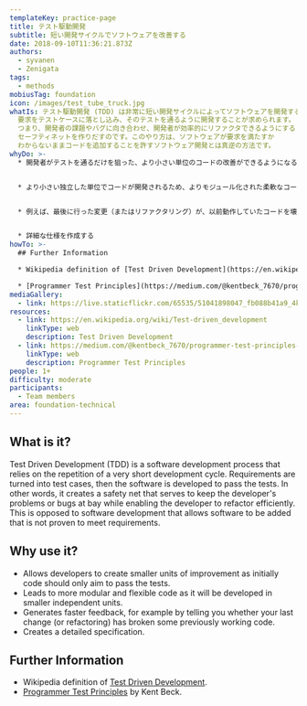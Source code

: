 ```yaml
---
templateKey: practice-page
title: テスト駆動開発
subtitle: 短い開発サイクルでソフトウェアを改善する
date: 2018-09-10T11:36:21.873Z
authors:
  - syvanen
  - Zenigata
tags:
  - methods
mobiusTag: foundation
icon: /images/test_tube_truck.jpg
whatIs: テスト駆動開発 (TDD) は非常に短い開発サイクルによってソフトウェアを開発するプロセスです。
  要求をテストケースに落とし込み、そのテストを通るように開発することが求められます。
  つまり、開発者の課題やバグに向き合わせ、開発者が効率的にリファクタできるようにする
  セーフティネットを作りだすのです。このやり方は、ソフトウェアが要求を満たすか
  わからないままコードを追加することを許すソフトウェア開発とは真逆の方法です。
whyDo: >-
  * 開発者がテストを通るだけを狙った、より小さい単位のコードの改善ができるようになる。


  * より小さい独立した単位でコードが開発されるため、よりモジュール化された柔軟なコードにつながる。


  * 例えば、最後に行った変更（またはリファクタリング）が、以前動作していたコードを壊してしまったかどうかを伝えることで、より迅速なフィードバックが得られます。


  * 詳細な仕様を作成する
howTo: >-
  ## Further Information

  * Wikipedia definition of [Test Driven Development](https://en.wikipedia.org/wiki/Test-driven_development).

  * [Programmer Test Principles](https://medium.com/@kentbeck_7670/programmer-test-principles-d01c064d7934) by Kent Beck.
mediaGallery:
  - link: https://live.staticflickr.com/65535/51041898047_fb088b41a9_4k.jpg
resources:
  - link: https://en.wikipedia.org/wiki/Test-driven_development
    linkType: web
    description: Test Driven Development
  - link: https://medium.com/@kentbeck_7670/programmer-test-principles-d01c064d7934
    linkType: web
    description: Programmer Test Principles
people: 1+
difficulty: moderate
participants:
  - Team members
area: foundation-technical
---
```

## What is it?

Test Driven Development (TDD) is a software development process that relies on the repetition of a very short development cycle. Requirements are turned into test cases, then the software is developed to pass the tests. In other words, it creates a safety net that serves to keep the developer's problems or bugs at bay while enabling the developer to refactor efficiently. This is opposed to software development that allows software to be added that is not proven to meet requirements.

## Why use it?

- Allows developers to create smaller units of improvement as initially code should only aim to pass the tests.
- Leads to more modular and flexible code as it will be developed in smaller independent units.
- Generates faster feedback, for example by telling you whether your last change (or refactoring) has broken some previously working code.
- Creates a detailed specification.

## Further Information

- Wikipedia definition of [Test Driven Development](https://en.wikipedia.org/wiki/Test-driven_development).
- [Programmer Test Principles](https://medium.com/@kentbeck_7670/programmer-test-principles-d01c064d7934) by Kent Beck.
